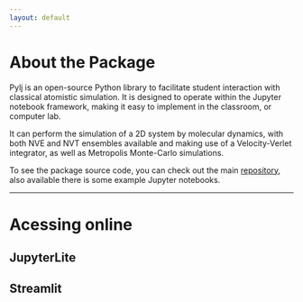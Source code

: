 ```yaml
---
layout: default
---
```


# About the Package

Pylj is an open-source Python library to facilitate student interaction with classical atomistic simulation. It is designed to operate within the Jupyter notebook framework, making it easy to implement in the classroom, or computer lab.

It can perform the simulation of a 2D system by molecular dynamics, with both NVE and NVT ensembles available and making use of a Velocity-Verlet integrator, as well as Metropolis Monte-Carlo simulations.

To see the package source code, you can check out the main [repository](https://github.com/arm61/pylj), also available there is some example Jupyter notebooks.
* * *
# Acessing online

## JupyterLite
## Streamlit

